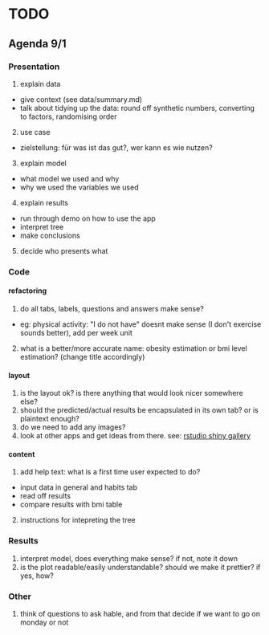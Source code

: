 # TODO

## Agenda 9/1

### Presentation
1. explain data
- give context (see data/summary.md)
- talk about tidying up the data: round off synthetic numbers, converting to factors, randomising order
2. use case
- zielstellung: für was ist das gut?, wer kann es wie nutzen?
3. explain model
- what model we used and why
- why we used the variables we used
4. explain results
- run through demo on how to use the app
- interpret tree
- make conclusions
5. decide who presents what

### Code

#### refactoring
1. do all tabs, labels, questions and answers make sense? 
- eg: physical activity: "I do not have" doesnt make sense (I don't exercise sounds better), add per week unit
2. what is a better/more accurate name: obesity estimation or bmi level estimation? (change title accordingly)

#### layout
1. is the layout ok? is there anything that would look nicer somewhere else?
2. should the predicted/actual results be encapsulated in its own tab? or is plaintext enough?
3. do we need to add any images?
4. look at other apps and get ideas from there. see: [rstudio shiny gallery](https://shiny.rstudio.com/gallery/)

#### content
1. add help text: what is a first time user expected to do?
- input data in general and habits tab
- read off results
- compare results with bmi table
2. instructions for intepreting the tree 

### Results
1. interpret model, does everything make sense? if not, note it down
2. is the plot readable/easily understandable? should we make it prettier? if yes, how?

### Other
1. think of questions to ask hable, and from that decide if we want to go on monday or not